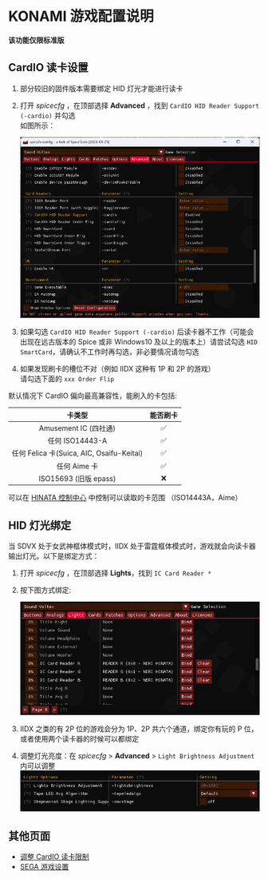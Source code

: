 # KONAMI 游戏配置说明
**该功能仅限标准版**

## CardIO 读卡设置

1. 部分较旧的固件版本需要绑定 HID 灯光才能进行读卡
2. 打开 *spicecfg* ，在顶部选择 **Advanced** ，找到 `CardIO HID Reader Support (-cardio)` 并勾选<br>如图所示：
   
   ![spicecardio](assets/spicecardio.png)

3. 如果勾选 `CardIO HID Reader Support (-cardio)` 后读卡器不工作（可能会出现在远古版本的 Spice 或非 Windows10 及以上的版本上）请尝试勾选 `HID SmartCard`，请确认不工作时再勾选，非必要情况请勿勾选
4. 如果发现刷卡的槽位不对（例如 IIDX 这种有 1P 和 2P 的游戏）<br>请勾选下面的 `xxx Order Flip`

默认情况下 CardIO 偏向最高兼容性，能刷入的卡包括:

| 卡类型 | 能否刷卡 |
| :---: | :---: |
| Amusement IC (四社通)| ✅ |
| 任何 ISO14443-A | ✅ |
| 任何 Felica 卡(Suica, AIC, Osaifu-Keitai) | ✅ |
| 任何 Aime 卡 | ✅ |
| ISO15693 (旧版 epass) | ❌ |

可以在 [HINATA 控制中心](../HCP/index.md) 中控制可以读取的卡范围 （ISO14443A，Aime）


## HID 灯光绑定
当 SDVX 处于女武神框体模式时，IIDX 处于雷霆框体模式时，游戏就会向读卡器输出灯光。以下是绑定方式：
1. 打开 *spicecfg* ，在顶部选择 **Lights**，找到 `IC Card Reader *`
2. 按下图方式绑定:
   
   ![spicelight](assets/spicelight.png)

3. IIDX 之类的有 2P 位的游戏会分为 1P、2P 共六个通道，绑定你有玩的 P 位，或者使用两个读卡器的时候可以都绑定
4. 调整灯光亮度：在 *spicecfg* > **Advanced** > `Light Brightness Adjustment`内可以调整
![spicebrightness](assets/spicebrightness.png)


## 其他页面
* [调整 CardIO 读卡限制](../HCP/index.md#cardio设置)
* [SEGA 游戏设置](../SEGA/index.md)

